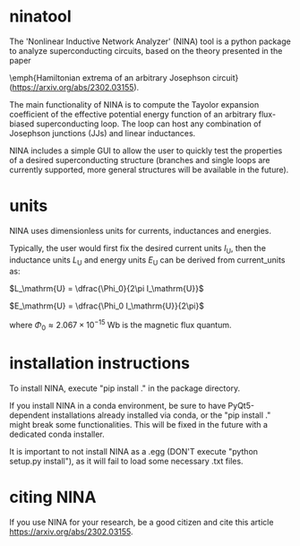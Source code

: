 # ninatool

The 'Nonlinear Inductive Network Analyzer' (NINA) tool is a python package to analyze superconducting circuits, based on the theory presented in the paper 

\emph{Hamiltonian extrema of an arbitrary Josephson circuit} (https://arxiv.org/abs/2302.03155).

The main functionality of NINA is to compute the Tayolor expansion coefficient of the effective potential energy function of an arbitrary flux-biased superconducting loop. The loop can host any combination of Josephson junctions (JJs) and linear inductances.

NINA includes a simple GUI to allow the user to quickly test the properties of a desired superconducting structure (branches and single loops are currently supported, more general structures will be available in the future).

# units

NINA uses dimensionless units for currents, inductances and energies.

Typically, the user would first fix the desired current units $I_\mathrm{U}$, then the inductance units $L_\mathrm{U}$ and energy units $E_\mathrm{U}$ can be derived from current_units as:

$L_\mathrm{U} = \dfrac{\Phi_0}{2\pi I_\mathrm{U}}$ 

$E_\mathrm{U} = \dfrac{\Phi_0 I_\mathrm{U}}{2\pi}$ 

where $\Phi_0 \approx 2.067 \times 10^{-15}$ Wb is the magnetic flux quantum.

# installation instructions

To install NINA, execute "pip install ." in the package directory.

If you install NINA in a conda environment, be sure to have PyQt5-dependent installations already installed via conda, or the "pip install ." might break some functionalities. This will be fixed in the future with a dedicated conda installer.

It is important to not install NINA as a .egg (DON'T execute "python setup.py install"), as it will fail to load some necessary .txt files.

# citing NINA

If you use NINA for your research, be a good citizen and cite this article https://arxiv.org/abs/2302.03155.
